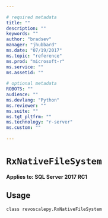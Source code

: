 ```yaml
--- 
 
# required metadata 
title: "" 
description: "" 
keywords: "" 
author: "bradsev" 
manager: "jhubbard" 
ms.date: "07/19/2017" 
ms.topic: "reference" 
ms.prod: "microsoft-r" 
ms.service: "" 
ms.assetid: "" 
 
# optional metadata 
ROBOTS: "" 
audience: "" 
ms.devlang: "Python" 
ms.reviewer: "" 
ms.suite: "" 
ms.tgt_pltfrm: "" 
ms.technology: "r-server" 
ms.custom: "" 
 
---
```


# `RxNativeFileSystem`


**Applies to: SQL Server 2017 RC1**


## Usage



```
class revoscalepy.RxNativeFileSystem
```


